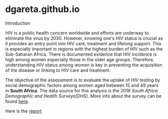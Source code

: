 # dgareta.github.io


 Introduction

HIV is a public health concern worldwide and efforts are underway to eliminate the virus by 2030. However, knowing one's HIV status is crucial as it provides an entry point into HIV care, treatment and lifelong support. This is especially important in regions with the highest burden of HIV such as the Sub-Saharan Africa. There is documented evidence that HIV incidence is high among women especially those in the older age groups. Therefore, understanding HIV status among women is key in preventing the acquisition of the disease or linking to HIV care and treatment.

The objective of the assessment is to evaluate the uptake of HIV testing by social demographic factors among women aged between 15 and 49 years in **South Africa**. The data source for this analysis is the *2016 South Africa Demographic and Health Surveys(DHS)*. More info about the survey can be found [here](https://dhsprogram.com/data/Guide-to-DHS-Statistics/).

Here is the [report](reports/unibe_r_project.html)
